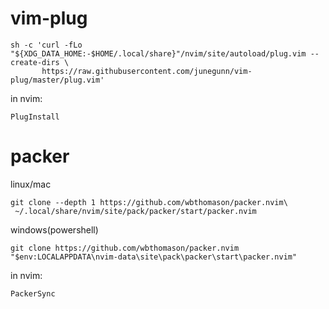 # vim-plug
~~~
sh -c 'curl -fLo "${XDG_DATA_HOME:-$HOME/.local/share}"/nvim/site/autoload/plug.vim --create-dirs \
       https://raw.githubusercontent.com/junegunn/vim-plug/master/plug.vim'
~~~
in nvim:
~~~
PlugInstall
~~~


# packer
linux/mac
~~~
git clone --depth 1 https://github.com/wbthomason/packer.nvim\
 ~/.local/share/nvim/site/pack/packer/start/packer.nvim
~~~
windows(powershell)
~~~
git clone https://github.com/wbthomason/packer.nvim "$env:LOCALAPPDATA\nvim-data\site\pack\packer\start\packer.nvim"
~~~
in nvim:
~~~
PackerSync
~~~
